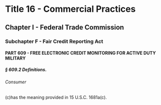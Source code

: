 
# Title 16 - Commercial Practices
## Chapter I - Federal Trade Commission
### Subchapter F - Fair Credit Reporting Act
#### PART 609 - FREE ELECTRONIC CREDIT MONITORING FOR ACTIVE DUTY MILITARY
##### § 609.2 Definitions.
###### Consumer

(c)has the meaning provided in 15 U.S.C. 1681a(c).
